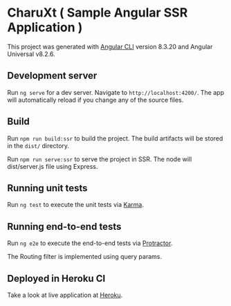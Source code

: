 # CharuXt ( Sample Angular SSR Application )

This project was generated with [Angular CLI](https://github.com/angular/angular-cli) version 8.3.20 and Angular Universal v8.2.6.

## Development server

Run `ng serve` for a dev server. Navigate to `http://localhost:4200/`. The app will automatically reload if you change any of the source files.

## Build

Run `npm run build:ssr` to build the project. The build artifacts will be stored in the `dist/` directory.

Run `npm run serve:ssr` to serve the project in SSR. The node will dist/server.js file using Express.

## Running unit tests

Run `ng test` to execute the unit tests via [Karma](https://karma-runner.github.io).

## Running end-to-end tests

Run `ng e2e` to execute the end-to-end tests via [Protractor](http://www.protractortest.org/).

The Routing filter is implemented using query params.

## Deployed in Heroku CI

Take a look at live application at [Heroku](https://Charu-xt.herokuapp.com/).
